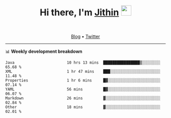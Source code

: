 <h1 align="center">Hi there, I'm <a href="https://jithset.github.io/" target="_blank">Jithin</a> <img
src="https://github.com/blackcater/blackcater/raw/main/images/Hi.gif" height="32" /></h1>

<br />

<p align="center">
  <a href="https://jithset.github.io">Blog</a> •
  <a href="https://twitter.com/jithset">Twitter</a>
</p>

---

📊 **Weekly development breakdown**

<!--START_SECTION:waka-->

```text
Java                       10 hrs 13 mins  ████████████████▒░░░░░░░░   65.68 %
XML                        1 hr 47 mins    ███░░░░░░░░░░░░░░░░░░░░░░   11.48 %
Properties                 1 hr 6 mins     █▓░░░░░░░░░░░░░░░░░░░░░░░   07.14 %
YAML                       56 mins         █▓░░░░░░░░░░░░░░░░░░░░░░░   06.07 %
Markdown                   26 mins         ▓░░░░░░░░░░░░░░░░░░░░░░░░   02.84 %
Other                      18 mins         ▓░░░░░░░░░░░░░░░░░░░░░░░░   02.01 %
```

<!--END_SECTION:waka-->

